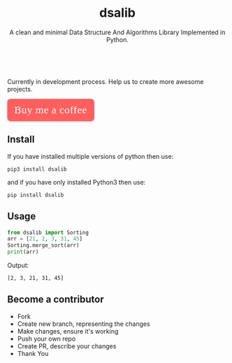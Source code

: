 <p align="center">
    <h1 align="center">dsalib</h1>
    <p align="center">A clean and minimal Data Structure And Algorithms Library Implemented in Python.</p>
    <br><br><br>
</p>

Currently in development process. Help us to create more awesome projects.

<style>.bmc-button img{height: 34px !important;width: 35px !important;margin-bottom: 1px !important;box-shadow: none !important;border: none !important;vertical-align: middle !important;}.bmc-button{padding: 7px 15px 7px 10px !important;line-height: 35px !important;height:51px !important;text-decoration: none !important;display:inline-flex !important;color:#ffffff !important;background-color:#FF5F5F !important;border-radius: 8px !important;border: 1px solid transparent !important;font-size: 24px !important;letter-spacing:0.6px !important;box-shadow: 0px 1px 2px rgba(190, 190, 190, 0.5) !important;-webkit-box-shadow: 0px 1px 2px 2px rgba(190, 190, 190, 0.5) !important;margin: 0 auto !important;font-family:'Cookie', cursive !important;-webkit-box-sizing: border-box !important;box-sizing: border-box !important;}.bmc-button:hover, .bmc-button:active, .bmc-button:focus {-webkit-box-shadow: 0px 1px 2px 2px rgba(190, 190, 190, 0.5) !important;text-decoration: none !important;box-shadow: 0px 1px 2px 2px rgba(190, 190, 190, 0.5) !important;opacity: 0.85 !important;color:#ffffff !important;}</style><link href="https://fonts.googleapis.com/css?family=Cookie" rel="stylesheet"><a class="bmc-button" target="_blank" href="https://www.buymeacoffee.com/rajeshberwal"><span style="margin-left:5px;font-size:24px !important;">Buy me a coffee</span></a>

## Install

If you have installed multiple versions of python then use:

```shell
pip3 install dsalib
```

and if you have only installed Python3 then use:

```shell
pip install dsalib
```

## Usage

```python
from dsalib import Sorting
arr = [21, 2, 3, 31, 45]
Sorting.merge_sort(arr)
print(arr)
```

Output:

```shell
[2, 3, 21, 31, 45]
```

## Become a contributor

- Fork
- Create new branch, representing the changes
- Make changes, ensure it's working
- Push your own repo
- Create PR, describe your changes
- Thank You
